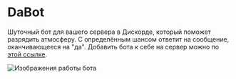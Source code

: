 # DaBot

Шуточный бот для вашего сервера в Дискорде, который поможет разрядить атмосферу. С определённым шансом ответит на сообщение, оканчивающееся на "да". Добавить бота к себе на сервер можно по [этой ссылке](https://discord.com/api/oauth2/authorize?client_id=844545823437619200&permissions=330816&scope=bot).

![Изображения работы бота](https://i.imgur.com/Mf4vFjy.png)
